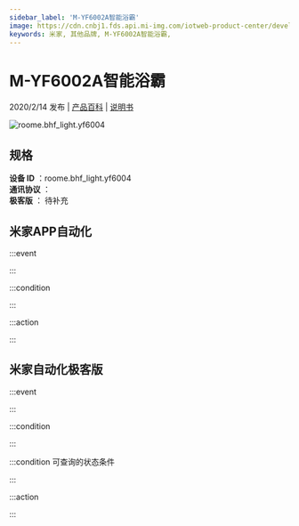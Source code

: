 ```yaml
---
sidebar_label: 'M-YF6002A智能浴霸'
image: https://cdn.cnbj1.fds.api.mi-img.com/iotweb-product-center/developer_1578993382223bEue2v9W.png?GalaxyAccessKeyId=AKVGLQWBOVIRQ3XLEW&Expires=9223372036854775807&Signature=okpGHe4B4G8to+BWOCk+yOXUVp0=
keywords: 米家, 其他品牌, M-YF6002A智能浴霸, 
---
```

# M-YF6002A智能浴霸

2020/2/14 发布 | [产品百科](https://home.mi.com/webapp/content/baike/product/index.html?model=roome.bhf_light.yf6004/) | [说明书](https://home.mi.com/views/introduction.html?model=roome.bhf_light.yf6004&region=cn)

![roome.bhf_light.yf6004](https://cdn.cnbj1.fds.api.mi-img.com/iotweb-product-center/developer_1578993382223bEue2v9W.png?GalaxyAccessKeyId=AKVGLQWBOVIRQ3XLEW&Expires=9223372036854775807&Signature=okpGHe4B4G8to+BWOCk+yOXUVp0=)

## 规格  
> 
**设备 ID** ：roome.bhf_light.yf6004  
**通讯协议** ：  
**极客版**  ： 待补充 


## 米家APP自动化  

:::event  

:::

:::condition  

:::

:::action   

:::

## 米家自动化极客版  

:::event  

:::

:::condition  

:::

:::condition 可查询的状态条件  

:::

:::action  

:::

        
